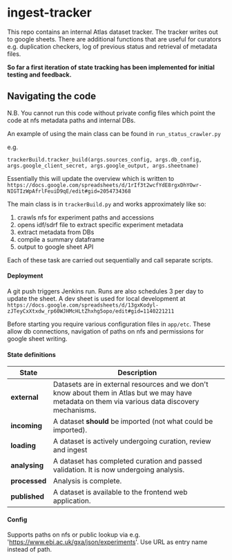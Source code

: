 # ingest-tracker

This repo contains an internal Atlas dataset tracker. The tracker writes out to google sheets. There are additional functions that are useful for curators e.g. duplication checkers, log of previous status and retrieval of metadata files.

**So far a first iteration of state tracking has been implemented for initial testing and feedback.**


## Navigating the code

N.B. You cannot run this code without private config files which point the code at nfs metadata paths and internal DBs.
 
An example of using the main class can be found in `run_status_crawler.py`

e.g.
```
trackerBuild.tracker_build(args.sources_config, args.db_config, args.google_client_secret, args.google_output, args.sheetname)
```
Essentially this will update the overview which is written to `https://docs.google.com/spreadsheets/d/1rIf3t2wcfYdE8rgxDhYOwr-NIGTIzWpAfrlFeuiD9qE/edit#gid=2054734368`

The main class is in `trackerBuild.py` and works approximately like so:

1. crawls nfs for experiment paths and accessions
1. opens idf/sdrf file to extract specific experiment metadata
1. extract metadata from DBs
1. compile a summary dataframe
1. output to google sheet API

Each of these task are carried out sequentially and call separate scripts.


#### Deployment
A git push triggers Jenkins run. Runs are also schedules 3 per day to update the sheet. A dev sheet is used for local development at `https://docs.google.com/spreadsheets/d/13gxKodyl-zJTeyCxXtxdw_rp60WJHMcHLtZhxhg5opo/edit#gid=1140221211`

Before starting you require various configuration files in `app/etc`. These allow db connections, navigation of paths on nfs and permissions for google sheet writing. 

#### State definitions 

| State  | Description  |
|---|---|
|**external**| Datasets are in external resources and we don't know about them in Atlas but we may have metadata on them via various data discovery mechanisms.  |
|**incoming**| A dataset **should** be imported (not what could be imported). |
|**loading**|A dataset is actively undergoing curation, review and ingest|
|**analysing**|A dataset has completed curation and passed validation. It is now undergoing analysis.|
|**processed**|Analysis is complete.|
|**published**|A dataset is available to the frontend web application.|

#### Config

Supports paths on nfs or public lookup via e.g. 'https://www.ebi.ac.uk/gxa/json/experiments'. Use URL as entry name instead of path.